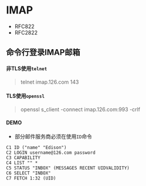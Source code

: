# IMAP
- RFC822
- RFC2822
## 命令行登录IMAP邮箱
#### 非TLS使用`telnet`
> telnet imap.126.com 143
#### TLS使用`openssl`
> openssl s_client -connect imap.126.com:993 -crlf
#### DEMO
- 部分邮件服务商必须在使用`ID`命令
```
C1 ID ("name" "Edison")
C2 LOGIN username@126.com password
C3 CAPABILITY
C4 LIST "" *
C5 STATUS "INBOX" (MESSAGES RECENT UIDVALIDITY)
C6 SELECT "INBOX"
C7 FETCH 1:32 (UID)
```
